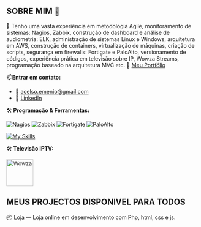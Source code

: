 ## SOBRE MIM 👋
🧠 Tenho uma vasta experiência em metodologia Agile, monitoramento de sistemas: Nagios, Zabbix, construção de dashboard e análise de audiometria: ELK, administração de sistemas Linux e Windows, arquitetura em AWS, construção de containers, virtualização de máquinas, criação de scripts, segurança em firewalls: Fortigate e PaloAlto, versionamento de códigos, experiência prática em televisão sobre IP, Wowza Streams, programação baseado na arquitetura MVC etc.
🔗 [Meu Portfólio](https://acaluege.github.io/portfolio/)

📫**Entrar em contato:**
- 📧 [acelso.emenio@gmail.com](mailto:acelso.emenio@gmail.com)  
- 🔗 [LinkedIn](https://linkedin.com/in/afonso-c-272b3254)

🛠️ **Programação & Ferramentas:**

![Nagios](https://img.shields.io/badge/Nagios-monitoring-blue)
![Zabbix](https://img.shields.io/badge/Zabbix-monitoring-red)
![Fortigate](https://img.shields.io/badge/Fortigate-firewall-lightgrey)
![PaloAlto](https://img.shields.io/badge/PaloAlto-firewall-yellow)

[![My Skills](https://skillicons.dev/icons?i=php,js,html,css,aws,docker,wowza,nordija)](https://skillicons.dev)

🛠️ **Televisão IPTV:**

<img src="https://seekvectorlogo.net/wp-content/uploads/2019/09/wowza-media-systems-vector-logo.png" alt="Wowza" height="70"/>



## MEUS PROJECTOS DISPONIVEL PARA TODOS 
📦 [Loja](https://github.com/portugalgit/eshop) — Loja online em desenvolvimento com Php, html, css e js.





